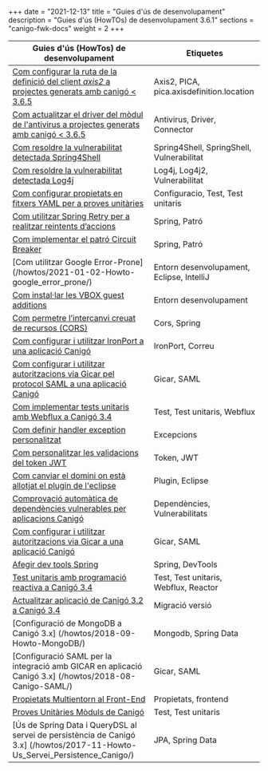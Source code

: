 +++
date        = "2021-12-13"
title       = "Guies d'ús de desenvolupament"
description = "Guies d'ús (HowTOs) de desenvolupament 3.6.1"
sections    = "canigo-fwk-docs"
weight      = 2
+++

| Guies d'ús (HowTos) de desenvolupament | Etiquetes  |
| ---    | --- |
| [Com configurar la ruta de la definició del client *axis2* a projectes generats amb canigó < 3.6.5](/howtos/2022-05-23-Howto-pica-axis-definition-location/) | Axis2, PICA, pica.axisdefinition.location |
| [Com actualitzar el driver del mòdul de l'antivirus a projectes generats amb canigó < 3.6.5](/howtos/2022-05-23-Howto-actualitzacio-connector-antivirus/) | Antivirus, Driver, Connector |
| [Com resoldre la vulnerabilitat detectada Spring4Shell](/howtos/2022-04-13-Howto-canigo-Spring4Shell/) | Spring4Shell, SpringShell, Vulnerabilitat |
| [Com resoldre la vulnerabilitat detectada Log4j](/howtos/2021-12-13-Howto-canigo-log4jshell/) | Log4j, Log4j2, Vulnerabilitat |
| [Com configurar propietats en fitxers YAML per a proves unitàries](/howtos/2021-11-26-Howto-yaml_test_file/)| Configuracio, Test, Test unitaris |
| [Com utilitzar Spring Retry per a realitzar reintents d’accions](/howtos/2021-07-26-Howto-spring_retry/)| Spring, Patró |
| [Com implementar el patró Circuit Breaker](/howtos/2021-01-02-Howto-circuit_breaker/)| Spring, Patró |
| [Com utilitzar Google Error-Prone] (/howtos/2021-01-02-Howto-google_error_prone/)| Entorn desenvolupament, Eclipse, IntelliJ |
| [Com instal·lar les VBOX guest additions](/howtos/2022-05-30-Howto-Instalar-guest-additions-entorn-desenvolupament-canigo/)| Entorn desenvolupament |
| [Com permetre l’intercanvi creuat de recursos (CORS)](/howtos/2021-01-02-Howto-spring_cors/)| Cors, Spring |
| [Com configurar i utilitzar IronPort a una aplicació Canigó](/howtos/2019-10-01-Howto-utilitzacio_IronPort_Canigo/) | IronPort, Correu |
| [Com configurar i utilitzar autoritzacions via Gicar pel protocol SAML a una aplicació Canigó](/howtos/2020-03-27-Howto-utilitzacio_autoritzacio_Gicar_SAML_Canigo/) | Gicar, SAML |
| [Com implementar tests unitaris amb Webflux a Canigó 3.4](/howtos/2019-07-24-Howto-Test_unitaris_webflux_canigo_3_4/) | Test, Test unitaris, Webflux |
| [Com definir handler exception personalitzat](/howtos/2020-10-08-Definir_handler_exception_personalitzat/) | Excepcions |
| [Com personalitzar les validacions del token JWT](/howtos/2020-09-30-Personalitzar_validacio_token_jwt/) | Token, JWT |
| [Com canviar el domini on està allotjat el plugin de l'eclipse](/howtos/2020-07-14-Howto_canvi_domini_plugin_eclipse/) | Plugin, Eclipse |
| [Comprovació automàtica de dependències vulnerables per aplicacions Canigó](/howtos/2019-08-13-Howto-Dependency-check/) | Dependències, Vulnerabilitats |
| [Com configurar i utilitzar autoritzacions via Gicar a una aplicació Canigó](/howtos/2019-10-25-Howto-utilitzacio_autoritzacio_Gicar_Canigo/) | Gicar, SAML |
| [Afegir dev tools Spring](/howtos/2019-04-Howto-afegir_dev_tools_spring/) | Spring, DevTools |
| [Test unitaris amb programació reactiva a Canigó 3.4](/howtos/2019-03-Howto-Test_unitaris_programacio_reactiva_canigo_3_4/) | Test, Test unitaris, Webflux, Reactor |
| [Actualitzar aplicació de Canigó 3.2 a Canigó 3.4](/howtos/2019-03-Howto-Actualitzacio_Canigo3_2_Canigo3_4/) | Migració versió |
| [Configuració de MongoDB a Canigó 3.x] (/howtos/2018-09-Howto-MongoDB/) | Mongodb, Spring Data |
| [Configuració SAML per la integració amb GICAR en aplicació Canigó 3.x] (/howtos/2018-08-Canigo-SAML/) | Gicar, SAML |
| [Propietats Multientorn al Front-End](/howtos/2018-04-howto-frontend-multientorn/) | Propietats, frontend|
| [Proves Unitàries Mòduls de Canigó](/howtos/2018-01-howto-test_jars_canigo/) | Test, Test unitaris |
| [Ús de Spring Data i QueryDSL al servei de persistència de Canigó 3.x] (/howtos/2017-11-Howto-Us_Servei_Persistence_Canigo/) | JPA, Spring Data |